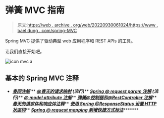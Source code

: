 # 弹簧 MVC 指南

> 原文:[https://web . archive . org/web/20220930061024/https://www . bael dung . com/spring-MVC](https://web.archive.org/web/20220930061024/https://www.baeldung.com/spring-mvc)

Spring MVC 提供了驱动典型 web 应用程序和 REST APIs 的工具。

让我们直接开始吧。

![icon mvc a](../Images/0f9d5888d176162960cdbde61bb10bb5.png)

## 基本的 Spring MVC 注释

*   ***[春网注解](/web/20220820195645/https://www.baeldung.com/spring-mvc-annotations)***
**   ***[@春天的请求映射](/web/20220820195645/https://www.baeldung.com/spring-requestmapping) **(流行)*******   ***[Spring @ request param 注解](/web/20220820195645/https://www.baeldung.com/spring-request-param) **(流行)*******   ***[@ model attribute 注解](/web/20220820195645/https://www.baeldung.com/spring-mvc-and-the-modelattribute-annotation)*****   ***[弹簧@控制器和@RestController 注解](/web/20220820195645/https://www.baeldung.com/spring-controller-vs-restcontroller)*****   ***[春天的请求体和响应体注释](/web/20220820195645/https://www.baeldung.com/spring-request-response-body)*****   ***[使用 Spring @ResponseStatus 设置 HTTP 状态码](/web/20220820195645/https://www.baeldung.com/spring-response-status)*****   ***[Spring @ request mapping 新增快捷方式标注](/web/20220820195645/https://www.baeldung.com/spring-new-requestmapping-shortcuts)**********